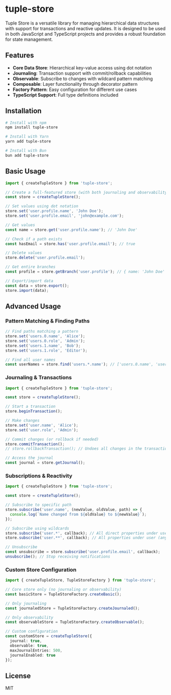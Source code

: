 # tuple-store

Tuple Store is a versatile library for managing hierarchical data structures with support for transactions and reactive updates. It is designed to be used in both JavaScript and TypeScript projects and provides a robust foundation for state management.

## Features

- **Core Data Store**: Hierarchical key-value access using dot notation
- **Journaling**: Transaction support with commit/rollback capabilities
- **Observable**: Subscribe to changes with wildcard pattern matching
- **Composable**: Layer functionality through decorator pattern
- **Factory Pattern**: Easy configuration for different use cases
- **TypeScript Support**: Full type definitions included

## Installation

```bash
# Install with npm
npm install tuple-store

# Install with Yarn
yarn add tuple-store

# Install with Bun
bun add tuple-store
```

## Basic Usage

```typescript
import { createTupleStore } from 'tuple-store';

// Create a full-featured store (with both journaling and observability)
const store = createTupleStore();

// Set values using dot notation
store.set('user.profile.name', 'John Doe');
store.set('user.profile.email', 'john@example.com');

// Get values
const name = store.get('user.profile.name'); // 'John Doe'

// Check if a path exists
const hasEmail = store.has('user.profile.email'); // true

// Delete values
store.delete('user.profile.email');

// Get entire branches
const profile = store.getBranch('user.profile'); // { name: 'John Doe' }

// Export/import data
const data = store.export();
store.import(data);
```

## Advanced Usage

### Pattern Matching & Finding Paths

```typescript
// Find paths matching a pattern
store.set('users.0.name', 'Alice');
store.set('users.0.role', 'Admin');
store.set('users.1.name', 'Bob');
store.set('users.1.role', 'Editor');

// Find all user names
const userNames = store.find('users.*.name'); // ['users.0.name', 'users.1.name']
```

### Journaling & Transactions

```typescript
import { createTupleStore } from 'tuple-store';

const store = createTupleStore();

// Start a transaction
store.beginTransaction();

// Make changes
store.set('user.name', 'Alice');
store.set('user.role', 'Admin');

// Commit changes (or rollback if needed)
store.commitTransaction();
// store.rollbackTransaction(); // Undoes all changes in the transaction

// Access the journal
const journal = store.getJournal();
```

### Subscriptions & Reactivity

```typescript
import { createTupleStore } from 'tuple-store';

const store = createTupleStore();

// Subscribe to specific path
store.subscribe('user.name', (newValue, oldValue, path) => {
  console.log(`Name changed from ${oldValue} to ${newValue}`);
});

// Subscribe using wildcards
store.subscribe('user.*', callback); // All direct properties under user
store.subscribe('user.**', callback); // All properties under user (any depth)

// Unsubscribe
const unsubscribe = store.subscribe('user.profile.email', callback);
unsubscribe(); // Stop receiving notifications
```

### Custom Store Configuration

```typescript
import { createTupleStore, TupleStoreFactory } from 'tuple-store';

// Core store only (no journaling or observability)
const basicStore = TupleStoreFactory.createBasic();

// Only journaling
const journaledStore = TupleStoreFactory.createJournaled();

// Only observability
const observableStore = TupleStoreFactory.createObservable();

// Custom configuration
const customStore = createTupleStore({
  journal: true,
  observable: true,
  maxJournalEntries: 500,
  journalEnabled: true
});
```

## License

MIT
